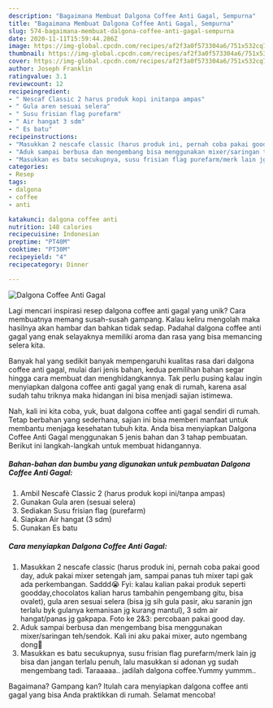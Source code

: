 ```yaml
---
description: "Bagaimana Membuat Dalgona Coffee Anti Gagal, Sempurna"
title: "Bagaimana Membuat Dalgona Coffee Anti Gagal, Sempurna"
slug: 574-bagaimana-membuat-dalgona-coffee-anti-gagal-sempurna
date: 2020-11-11T15:59:44.286Z
image: https://img-global.cpcdn.com/recipes/af2f3a0f573304a6/751x532cq70/dalgona-coffee-anti-gagal-foto-resep-utama.jpg
thumbnail: https://img-global.cpcdn.com/recipes/af2f3a0f573304a6/751x532cq70/dalgona-coffee-anti-gagal-foto-resep-utama.jpg
cover: https://img-global.cpcdn.com/recipes/af2f3a0f573304a6/751x532cq70/dalgona-coffee-anti-gagal-foto-resep-utama.jpg
author: Joseph Franklin
ratingvalue: 3.1
reviewcount: 12
recipeingredient:
- " Nescaf Classic 2 harus produk kopi initanpa ampas"
- " Gula aren sesuai selera"
- " Susu frisian flag purefarm"
- " Air hangat 3 sdm"
- " Es batu"
recipeinstructions:
- "Masukkan 2 nescafe classic (harus produk ini, pernah coba pakai good day, aduk pakai mixer setengah jam, sampai panas tuh mixer tapi gak ada perkembangan. Saddd😭 Fyi: kalau kalian pakai produk seperti goodday,chocolatos kalian harus tambahin pengembang gitu, bisa ovalet), gula aren sesuai selera (bisa jg sih gula pasir, aku saranin jgn terlalu byk gulanya kemanisan jg kurang mantul), 3 sdm air hangat/panas jg gakpapa. Foto ke 2&amp;3: percobaan pakai good day."
- "Aduk sampai berbusa dan mengembang bisa menggunakan mixer/saringan teh/sendok. Kali ini aku pakai mixer, auto ngembang dong🤗"
- "Masukkan es batu secukupnya, susu frisian flag purefarm/merk lain jg bisa dan jangan terlalu penuh, lalu masukkan si adonan yg sudah mengembang tadi. Taraaaaa.. jadilah dalgona coffee.Yummy yummm.."
categories:
- Resep
tags:
- dalgona
- coffee
- anti

katakunci: dalgona coffee anti 
nutrition: 148 calories
recipecuisine: Indonesian
preptime: "PT40M"
cooktime: "PT30M"
recipeyield: "4"
recipecategory: Dinner

---
```



![Dalgona Coffee Anti Gagal](https://img-global.cpcdn.com/recipes/af2f3a0f573304a6/751x532cq70/dalgona-coffee-anti-gagal-foto-resep-utama.jpg)

Lagi mencari inspirasi resep dalgona coffee anti gagal yang unik? Cara membuatnya memang susah-susah gampang. Kalau keliru mengolah maka hasilnya akan hambar dan bahkan tidak sedap. Padahal dalgona coffee anti gagal yang enak selayaknya memiliki aroma dan rasa yang bisa memancing selera kita.



Banyak hal yang sedikit banyak mempengaruhi kualitas rasa dari dalgona coffee anti gagal, mulai dari jenis bahan, kedua pemilihan bahan segar hingga cara membuat dan menghidangkannya. Tak perlu pusing kalau ingin menyiapkan dalgona coffee anti gagal yang enak di rumah, karena asal sudah tahu triknya maka hidangan ini bisa menjadi sajian istimewa.


Nah, kali ini kita coba, yuk, buat dalgona coffee anti gagal sendiri di rumah. Tetap berbahan yang sederhana, sajian ini bisa memberi manfaat untuk membantu menjaga kesehatan tubuh kita. Anda bisa menyiapkan Dalgona Coffee Anti Gagal menggunakan 5 jenis bahan dan 3 tahap pembuatan. Berikut ini langkah-langkah untuk membuat hidangannya.

<!--inarticleads1-->

##### Bahan-bahan dan bumbu yang digunakan untuk pembuatan Dalgona Coffee Anti Gagal:

1. Ambil  Nescafè Classic 2 (harus produk kopi ini/tanpa ampas)
1. Gunakan  Gula aren (sesuai selera)
1. Sediakan  Susu frisian flag (purefarm)
1. Siapkan  Air hangat (3 sdm)
1. Gunakan  Es batu




<!--inarticleads2-->

##### Cara menyiapkan Dalgona Coffee Anti Gagal:

1. Masukkan 2 nescafe classic (harus produk ini, pernah coba pakai good day, aduk pakai mixer setengah jam, sampai panas tuh mixer tapi gak ada perkembangan. Saddd😭 Fyi: kalau kalian pakai produk seperti goodday,chocolatos kalian harus tambahin pengembang gitu, bisa ovalet), gula aren sesuai selera (bisa jg sih gula pasir, aku saranin jgn terlalu byk gulanya kemanisan jg kurang mantul), 3 sdm air hangat/panas jg gakpapa. Foto ke 2&amp;3: percobaan pakai good day.
1. Aduk sampai berbusa dan mengembang bisa menggunakan mixer/saringan teh/sendok. Kali ini aku pakai mixer, auto ngembang dong🤗
1. Masukkan es batu secukupnya, susu frisian flag purefarm/merk lain jg bisa dan jangan terlalu penuh, lalu masukkan si adonan yg sudah mengembang tadi. Taraaaaa.. jadilah dalgona coffee.Yummy yummm..




Bagaimana? Gampang kan? Itulah cara menyiapkan dalgona coffee anti gagal yang bisa Anda praktikkan di rumah. Selamat mencoba!

